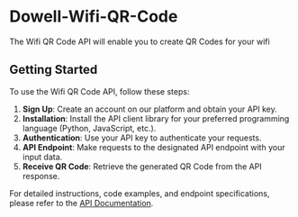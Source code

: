 # Dowell-Wifi-QR-Code
The Wifi QR Code API will enable you to create QR Codes for your wifi

## Getting Started

To use the Wifi QR Code API, follow these steps:

1. **Sign Up**: Create an account on our platform and obtain your API key.
2. **Installation**: Install the API client library for your preferred programming language (Python, JavaScript, etc.).
3. **Authentication**: Use your API key to authenticate your requests.
4. **API Endpoint**: Make requests to the designated API endpoint with your input data.
5. **Receive QR Code**: Retrieve the generated QR Code from the API response.

For detailed instructions, code examples, and endpoint specifications, please refer to the [API Documentation](https://documenter.getpostman.com/view/28557479/2s946k6qhE).
